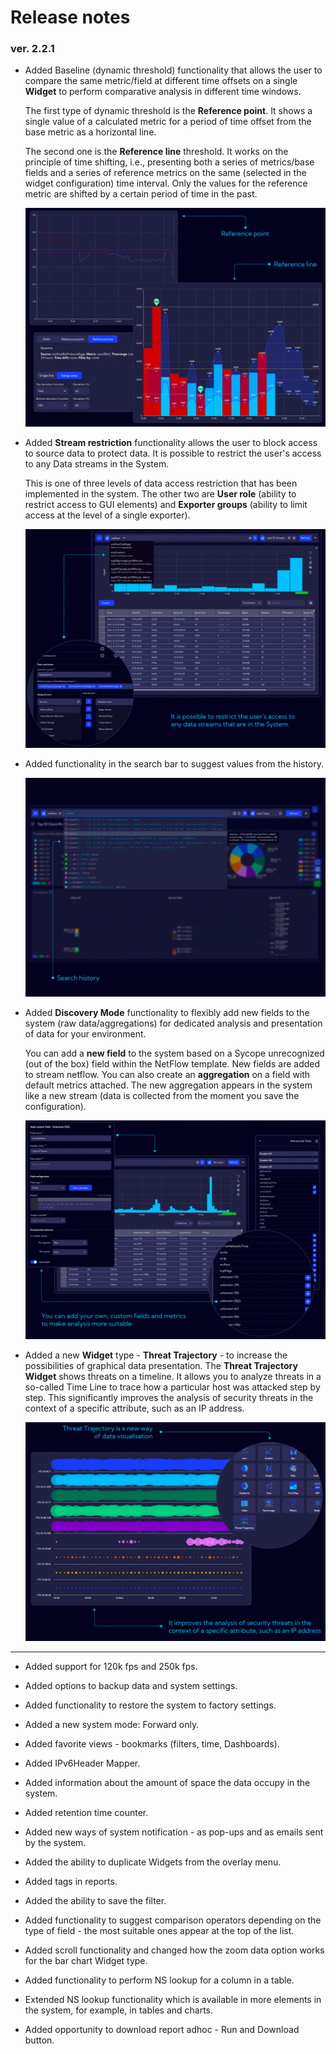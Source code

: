 # Release notes

### ver. 2.2.1

- Added Baseline (dynamic threshold) functionality that allows the user to compare the same metric/field at different time offsets on a single **Widget** to perform comparative analysis in different time windows.

  The first type of dynamic threshold is the **Reference point**. It shows a single value of a calculated metric for a period of time offset from the base metric as a horizontal line.

  The second one is the **Reference line** threshold. It works on the principle of time shifting, i.e., presenting both a series of metrics/base fields and a series of reference metrics on the same (selected in the widget configuration) time interval. Only the values for the reference metric are shifted by a certain period of time in the past.

  ![baseline](assets_06-Release%20notes_web/baseline.jpg)

- Added **Stream restriction** functionality allows the user to block access to source data to protect data. It is possible to restrict the user's access to any Data streams in the System.

  This is one of three levels of data access restriction that has been implemented in the system. The other two are **User role** (ability to restrict access to GUI elements) and **Exporter groups** (ability to limit access at the level of a single exporter).

  ![rbac](assets_06-Release%20notes_web/rbac.jpg)

- Added functionality in the search bar to suggest values from the history.

  ![history](assets_06-Release%20notes_web/history.jpg)

- Added **Discovery Mode** functionality to flexibly add new fields to the system (raw data/aggregations) for dedicated analysis and presentation of data for your environment.

  You can add a **new field** to the system based on a Sycope unrecognized (out of the box) field within the NetFlow template. New fields are added to stream netflow. You can also create an **aggregation** on a field with default metrics attached. The new aggregation appears in the system like a new stream (data is collected from the moment you save the configuration). 

  ![discovery_mode](assets_06-Release%20notes_web/discovery_mode.jpg)

- Added a new **Widget** type - **Threat Trajectory** - to increase the possibilities of graphical data presentation. The **Threat Trajectory Widget** shows threats on a timeline. It allows you to analyze threats in a so-called Time Line to trace how a particular host was attacked step by step. This significantly improves the analysis of security threats in the context of a specific attribute, such as an IP address.

  ![threat_trajectory](assets_06-Release%20notes_web/threat_trajectory.jpg)

---

- Added support for 120k fps and 250k fps.
  
- Added options to backup data and system settings.
  
- Added functionality to restore the system to factory settings.
  
- Added a new system mode: Forward only. 
  
- Added favorite views - bookmarks (filters, time, Dashboards).
  
- Added IPv6Header Mapper.
  
- Added information about the amount of space the data occupy in the system.

- Added retention time counter.

- Added new ways of system notification - as pop-ups and as emails sent by the system. 

- Added the ability to duplicate Widgets from the overlay menu.
  
- Added tags in reports.
  
- Added the ability to save the filter.
  
-  Added functionality to suggest comparison operators depending on the type of field - the most suitable ones appear at the top of the list.
  
- Added scroll functionality and changed how the zoom data option works for the bar chart Widget type.
  
- Added functionality to perform NS lookup for a column in a table.
  
- Extended NS lookup functionality which is available in more elements in the system, for example, in tables and charts.
  
- Added opportunity to download report adhoc - Run and Download button.

   

   



